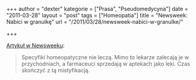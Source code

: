 +++
author = "dexter"
kategorie = ["Prasa", "Pseudomedycyna"]
date = "2011-03-28"
layout = "post"
tags = ["Homeopatia"]
title = "Newsweek: Nabici w granulkę"
url = "/2011/03/28/newsweek-nabici-w-granulke/"

+++

[Artykuł w Newsweeku][1]:

> Specyfiki homeopatyczne nie leczą. Mimo to lekarze zalecają je w przychodniach, a farmaceuci sprzedają w aptekach jako leki. Czas skończyć z tą mistyfikacją.

 [1]: http://www.newsweek.pl/artykuly/sekcje/nauka/nabici-w-granulke--homeopatia-to-lipa,74307,1